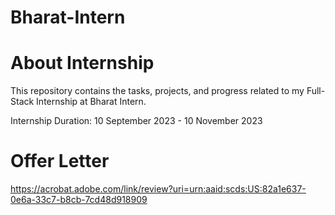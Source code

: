 # Bharat-Intern

# About Internship
This repository contains the tasks, projects, and progress related to my Full-Stack Internship at Bharat Intern.


Internship Duration: 10 September 2023 - 10 November 2023


# Offer Letter
https://acrobat.adobe.com/link/review?uri=urn:aaid:scds:US:82a1e637-0e6a-33c7-b8cb-7cd48d918909
